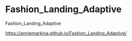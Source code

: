 # Fashion_Landing_Adaptive
Fashion_Landing_Adaptive

https://anniemarkina.github.io/Fashion_Landing_Adaptive/
